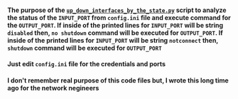 #### The purpose of the [`up_down_interfaces_by_the_state.py`](https://github.com/jamalshahverdiev/python-general-public-codes/blob/master/switch-port-shut-noshut/up_down_interfaces_by_the_state.py) script to analyze the status of the `INPUT_PORT` from `config.ini` file and execute command for the `OUTPUT_PORT`. If inside of the printed lines for `INPUT_PORT` will be string `disabled` then, `no shutdown` command will be executed for `OUTPUT_PORT`. If inside of the printed lines for `INPUT_PORT` will be string `notconnect` then, `shutdown` command will be executed for `OUTPUT_PORT`

#### Just edit `config.ini` file for the credentials and ports

#### I don't remember real purpose of this code files but, I wrote this long time ago for the network negineers